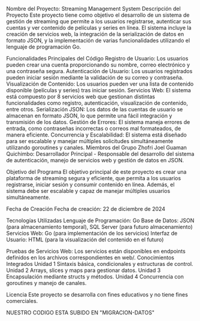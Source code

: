Nombre del Proyecto: Streaming Management System
Descripción del Proyecto
Este proyecto tiene como objetivo el desarrollo de un sistema de gestión de streaming que permite a los usuarios registrarse, autenticar sus cuentas y ver contenido de películas y series en línea. El sistema incluye la creación de servicios web, la integración de la serialización de datos en formato JSON, y la implementación de varias funcionalidades utilizando el lenguaje de programación Go.

Funcionalidades Principales del Código
Registro de Usuario: Los usuarios pueden crear una cuenta proporcionando su nombre, correo electrónico y una contraseña segura.
Autenticación de Usuario: Los usuarios registrados pueden iniciar sesión mediante la validación de su correo y contraseña.
Visualización de Contenido: Los usuarios pueden ver una lista de contenido disponible (películas y series) tras iniciar sesión.
Servicios Web: El sistema está compuesto por 8 servicios web que gestionan distintas funcionalidades como registro, autenticación, visualización de contenido, entre otros.
Serialización JSON: Los datos de las cuentas de usuario se almacenan en formato JSON, lo que permite una fácil integración y transmisión de los datos.
Gestión de Errores: El sistema maneja errores de entrada, como contraseñas incorrectas o correos mal formateados, de manera eficiente.
Concurrencia y Escalabilidad: El sistema está diseñado para ser escalable y manejar múltiples solicitudes simultáneamente utilizando goroutines y canales.
Miembros del Grupo
Zhofri Joel Guaman Quichimbo: Desarrollador Principal - Responsable del desarrollo del sistema de autenticación, manejo de servicios web y gestión de datos en JSON.

Objetivo del Programa
El objetivo principal de este proyecto es crear una plataforma de streaming segura y eficiente, que permita a los usuarios registrarse, iniciar sesión y consumir contenido en línea. Además, el sistema debe ser escalable y capaz de manejar múltiples usuarios simultáneamente.

Fecha de Creación
Fecha de creación: 22 de diciembre de 2024

Tecnologías Utilizadas
Lenguaje de Programación: Go
Base de Datos: JSON (para almacenamiento temporal), SQL Server (para futuro almacenamiento)
Servicios Web: Go (para implementación de los servicios)
Interfaz de Usuario: HTML (para la visualización del contenido en el futuro)

Pruebas de Servicios Web: Los servicios están disponibles en endpoints definidos en los archivos correspondientes en web/.
Conocimientos Integrados
Unidad 1
Sintaxis básica, condicionales y estructuras de control.
Unidad 2
Arrays, slices y maps para gestionar datos.
Unidad 3
Encapsulación mediante structs y métodos.
Unidad 4
Concurrencia con goroutines y manejo de canales.

Licencia
Este proyecto se desarrolla con fines educativos y no tiene fines comerciales.


NUESTRO CODIGO ESTA SUBIDO EN "MIGRACION-DATOS"
